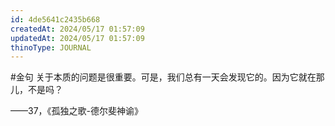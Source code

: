 ```yaml
---
id: 4de5641c2435b668
createdAt: 2024/05/17 01:57:09
updatedAt: 2024/05/17 01:57:09
thinoType: JOURNAL
---
```

#金句 关于本质的问题是很重要。可是，我们总有一天会发现它的。因为它就在那儿，不是吗？

——37，《孤独之歌-德尔斐神谕》